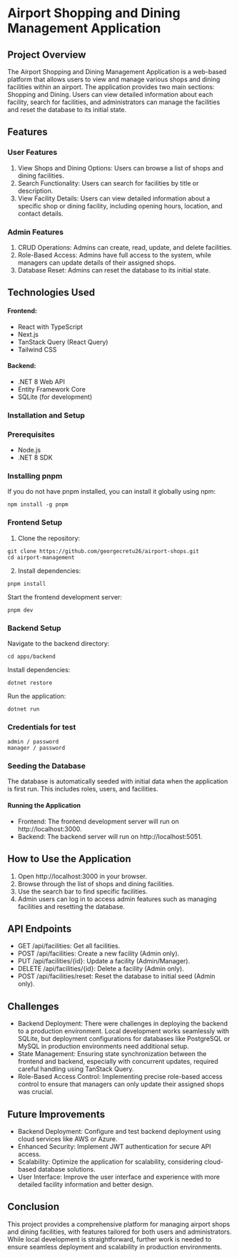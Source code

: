 # Airport Shopping and Dining Management Application

## Project Overview

The Airport Shopping and Dining Management Application is a web-based platform that allows users to view and manage various shops and dining facilities within an airport. The application provides two main sections: Shopping and Dining. Users can view detailed information about each facility, search for facilities, and administrators can manage the facilities and reset the database to its initial state.

## Features

### User Features

1. View Shops and Dining Options: Users can browse a list of shops and dining facilities.
2. Search Functionality: Users can search for facilities by title or description.
3. View Facility Details: Users can view detailed information about a specific shop or dining facility, including opening hours, location, and contact details.

### Admin Features

1. CRUD Operations: Admins can create, read, update, and delete facilities.
2. Role-Based Access: Admins have full access to the system, while managers can update details of their assigned shops.
3. Database Reset: Admins can reset the database to its initial state.

## Technologies Used

#### Frontend:

- React with TypeScript
- Next.js
- TanStack Query (React Query)
- Tailwind CSS

#### Backend:

- .NET 8 Web API
- Entity Framework Core
- SQLite (for development)

### Installation and Setup

### Prerequisites

- Node.js
- .NET 8 SDK

### Installing pnpm

If you do not have pnpm installed, you can install it globally using npm:

```
npm install -g pnpm
```

### Frontend Setup

1. Clone the repository:

```
git clone https://github.com/georgecretu26/airport-shops.git
cd airport-management
```

2. Install dependencies:

```
pnpm install
```

Start the frontend development server:

```
pnpm dev
```

### Backend Setup

Navigate to the backend directory:

```
cd apps/backend
```

Install dependencies:

```
dotnet restore
```

Run the application:

```
dotnet run
```

### Credentials for test
```
admin / password
manager / password
```

### Seeding the Database

The database is automatically seeded with initial data when the application is first run. This includes roles, users, and facilities.

#### Running the Application

- Frontend: The frontend development server will run on http://localhost:3000.
- Backend: The backend server will run on http://localhost:5051.

## How to Use the Application

1. Open http://localhost:3000 in your browser.
2. Browse through the list of shops and dining facilities.
3. Use the search bar to find specific facilities.
4. Admin users can log in to access admin features such as managing facilities and resetting the database.

## API Endpoints

- GET /api/facilities: Get all facilities.
- POST /api/facilities: Create a new facility (Admin only).
- PUT /api/facilities/{id}: Update a facility (Admin/Manager).
- DELETE /api/facilities/{id}: Delete a facility (Admin only).
- POST /api/facilities/reset: Reset the database to initial seed (Admin only).

## Challenges

- Backend Deployment: There were challenges in deploying the backend to a production environment. Local development works seamlessly with SQLite, but deployment configurations for databases like PostgreSQL or MySQL in production environments need additional setup.
- State Management: Ensuring state synchronization between the frontend and backend, especially with concurrent updates, required careful handling using TanStack Query.
- Role-Based Access Control: Implementing precise role-based access control to ensure that managers can only update their assigned shops was crucial.

## Future Improvements

- Backend Deployment: Configure and test backend deployment using cloud services like AWS or Azure.
- Enhanced Security: Implement JWT authentication for secure API access.
- Scalability: Optimize the application for scalability, considering cloud-based database solutions.
- User Interface: Improve the user interface and experience with more detailed facility information and better design.

## Conclusion

This project provides a comprehensive platform for managing airport shops and dining facilities, with features tailored for both users and administrators. While local development is straightforward, further work is needed to ensure seamless deployment and scalability in production environments.
